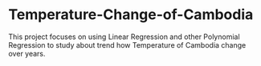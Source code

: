 # Temperature-Change-of-Cambodia
This project focuses on using Linear Regression and other Polynomial Regression to study about trend how Temperature of Cambodia change over years.
